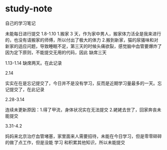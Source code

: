 # study-note
自己的学习笔记

未能每日进行提交
1.8-1.10
1.搬家 3 天，作为家中男人，搬家体力活全是我来进行的，也没有请搬家的师傅，所以付出了极大的体力
2.搬到新家，猫的尿骚味和对新家的适应问题，导致睡眠不足，第三天的时候头痛欲裂，感觉脑中血管要爆炸了
因为定下原则，不能提交无用的代码，因此 缺席三天

1.13-1.14
缺席两天。在此记录

2.14 

实实在在是忘记提交了，今日并不是没有学习，反而是近期学习量最多的一天。忘记提交了，在此记录

2.28-3.14

连续未更新原因：1.得了甲流，身体状况实在无法提交 2.姥姥去世了，回家奔丧未能提交

3.31-4.2 

妈妈来北京治疗血管堵塞，家里面来人需要招待，未能在今日学习，但是零零碎碎的做了点工作，但是没能 学习  和积累其他知识，所以未能提交

